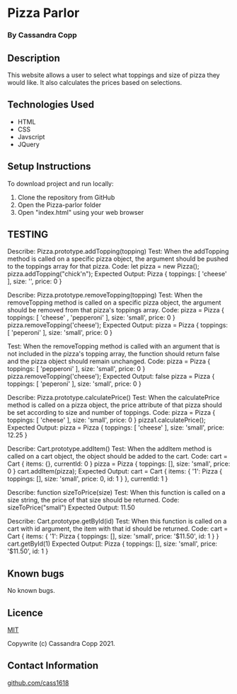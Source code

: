 # Pizza Parlor

### By Cassandra Copp

## Description

This website allows a user to select what toppings and size of pizza they would like.  It also calculates the prices based on selections.

## Technologies Used

* HTML
* CSS
* Javscript
* JQuery

## Setup Instructions

To download project and run locally:
1. Clone the repository from GitHub
1. Open the Pizza-parlor folder
1. Open "index.html" using your web browser

## TESTING

Describe: Pizza.prototype.addTopping(topping)
Test: When the addTopping method is called on a specific pizza object, the argument should be pushed to the toppings array for that pizza.
Code: let pizza = new Pizza();
      pizza.addTopping("chick'n");
Expected Output: Pizza { toppings: [ 'cheese' ], size: '', price: 0 }

Describe: Pizza.prototype.removeTopping(topping)
Test: When the removeTopping method is called on a specific pizza object, the argument should be removed from that pizza's toppings array.
Code: pizza = Pizza { toppings: [ 'cheese' , 'pepperoni' ], size: 'small', price: 0 }
      pizza.removeTopping('cheese');
Expected Output: pizza = Pizza { toppings: [ 'peperoni' ], size: 'small', price: 0 }

Test: When the removeTopping method is called with an argument that is not included in the pizza's topping array, the function should return false and the pizza object should remain unchanged.
Code: pizza = Pizza { toppings: [ 'pepperoni' ], size: 'small', price: 0 }
      pizza.removeTopping('cheese');
Expected Output: false
                 pizza = Pizza { toppings: [ 'peperoni' ], size: 'small', price: 0 }


Describe: Pizza.prototype.calculatePrice()
Test: When the calculatePrice method is called on a pizza object, the price attribute of that pizza should be set according to size and number of toppings.
Code: pizza = Pizza { toppings: [ 'cheese' ], size: 'small', price: 0 }
      pizza1.calculatePrice();
Expected Output: pizza = Pizza { toppings: [ 'cheese' ], size: 'small', price: 12.25 }

Describe: Cart.prototype.addItem()
Test: When the addItem method is called on a cart object, the object should be added to the cart.
Code: cart = Cart { items: {}, currentId: 0 }
      pizza = Pizza { toppings: [], size: 'small', price: 0 }
      cart.addItem(pizza);
Expected Output: cart = Cart { items: { '1': Pizza { toppings: [], size: 'small', price: 0, id: 1 } }, currentId: 1 }

Describe: function sizeToPrice(size)
Test: When this function is called on a size string, the price of that size should be returned.
Code: sizeToPrice("small")
Expected Output: 11.50

Describe: Cart.prototype.getById(id) 
Test: When this function is called on a cart with id argument, the item with that id should be returned.
Code: cart = Cart { items: { '1': Pizza { toppings: [], size: 'small', price: '$11.50', id: 1 } }
cart.getById(1)
Expected Output: Pizza { toppings: [], size: 'small', price: '$11.50', id: 1 }

## Known bugs

No known bugs.

## Licence

[MIT](https://opensource.org/licenses/MIT)

Copywrite (c) Cassandra Copp 2021.

## Contact Information

[github.com/cass1618](http://github.com/cass1618)